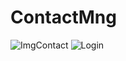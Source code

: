 # ContactMng

![ImgContact](https://user-images.githubusercontent.com/26620140/57980074-0f091c00-7a48-11e9-8ae3-de6511a9c908.JPG)
![Login](https://user-images.githubusercontent.com/26620140/57980076-0f091c00-7a48-11e9-92c9-6e0d0f5e9f55.JPG)
